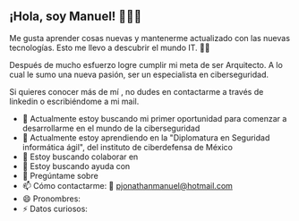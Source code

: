 ## ¡Hola, soy Manuel! 👋🙋‍♂️

Me gusta aprender cosas nuevas y mantenerme actualizado con las nuevas tecnologías. Esto me llevo a descubrir el mundo IT. 👨‍💻

Después de mucho esfuerzo logre cumplir mi meta de ser Arquitecto. A lo cual le sumo una nueva pasión, ser un especialista en ciberseguridad.

Si quieres conocer más de mí , no dudes en contactarme a través de linkedin o escribiéndome a mi mail.



- 🔭 Actualmente estoy buscando mi primer oportunidad para comenzar a desarrollarme en el mundo de la ciberseguridad
- 🌱 Actualmente estoy aprendiendo en la "Diplomatura en Seguridad informática ágil", del instituto de ciberdefensa de México  
- 👯 Estoy buscando colaborar en
- 🤔 Estoy buscando  ayuda con
- 💬 Pregúntame sobre
- 📫 Cómo contactarme:          📧 pjonathanmanuel@hotmail.com
- 😄 Pronombres: 
- ⚡ Datos curiosos:


